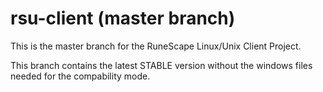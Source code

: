 rsu-client (master branch)
==========

This is the master branch for the RuneScape Linux/Unix Client Project.

This branch contains the latest STABLE version without the windows files
needed for the compability mode.